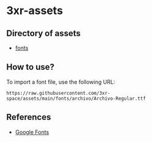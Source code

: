 # 3xr-assets

## Directory of assets
- [fonts](/fonts)


## How to use?

To import a font file, use the following URL:

```
https://raw.githubusercontent.com/3xr-space/assets/main/fonts/archivo/Archivo-Regular.ttf
```

## References
- [Google Fonts](https://github.com/google/fonts)
